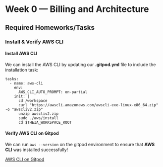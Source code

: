 # Week 0 — Billing and Architecture

## Required Homeworks/Tasks

### Install & Verify AWS CLI 

#### Install AWS CLI

We can install the AWS CLI by updating our **.gitpod.yml** file to include the installation task:
 
```
tasks:
  - name: aws-cli
    env:
      AWS_CLI_AUTO_PROMPT: on-partial
    init: |
      cd /workspace
      curl "https://awscli.amazonaws.com/awscli-exe-linux-x86_64.zip" -o "awscliv2.zip"
      unzip awscliv2.zip
      sudo ./aws/install
      cd $THEIA_WORKSPACE_ROOT
```
#### Verify AWS CLI on Gitpod

We can run ```aws --version``` on the gitpod environment to ensure that **AWS CLI** was installed successfully!

[AWS CLI on Gitpod](/assets/week0/aws-installation-verification.PNG)
